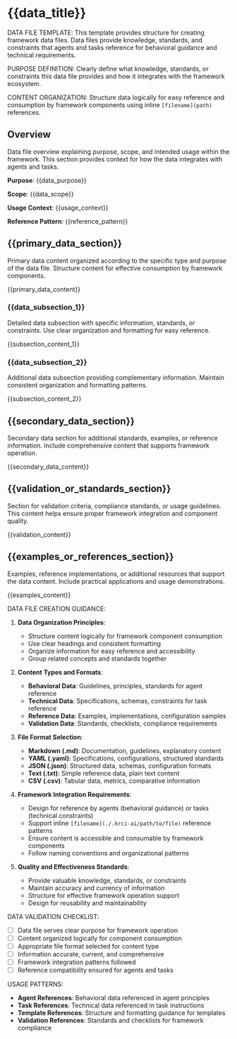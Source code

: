 # {{data_title}}

<instructions>
DATA FILE TEMPLATE: This template provides structure for creating framework data files. Data files provide knowledge, standards, and constraints that agents and tasks reference for behavioral guidance and technical requirements.

PURPOSE DEFINITION: Clearly define what knowledge, standards, or constraints this data file provides and how it integrates with the framework ecosystem.

CONTENT ORGANIZATION: Structure data logically for easy reference and consumption by framework components using inline `[filename](path)` references.
</instructions>

## Overview

<instructions>
Data file overview explaining purpose, scope, and intended usage within the framework. This section provides context for how the data integrates with agents and tasks.
</instructions>

**Purpose**: {{data_purpose}}

**Scope**: {{data_scope}}

**Usage Context**: {{usage_context}}

**Reference Pattern**: {{reference_pattern}}

## {{primary_data_section}}

<instructions>
Primary data content organized according to the specific type and purpose of the data file. Structure content for effective consumption by framework components.
</instructions>

{{primary_data_content}}

### {{data_subsection_1}}

<instructions>
Detailed data subsection with specific information, standards, or constraints. Use clear organization and formatting for easy reference.
</instructions>

{{subsection_content_1}}

### {{data_subsection_2}}

<instructions>
Additional data subsection providing complementary information. Maintain consistent organization and formatting patterns.
</instructions>

{{subsection_content_2}}

## {{secondary_data_section}}

<instructions>
Secondary data section for additional standards, examples, or reference information. Include comprehensive content that supports framework operation.
</instructions>

{{secondary_data_content}}

## {{validation_or_standards_section}}

<instructions>
Section for validation criteria, compliance standards, or usage guidelines. This content helps ensure proper framework integration and component quality.
</instructions>

{{validation_content}}

## {{examples_or_references_section}}

<instructions>
Examples, reference implementations, or additional resources that support the data content. Include practical applications and usage demonstrations.
</instructions>

{{examples_content}}

<instructions>
DATA FILE CREATION GUIDANCE:

1. **Data Organization Principles**:
   - Structure content logically for framework component consumption
   - Use clear headings and consistent formatting
   - Organize information for easy reference and accessibility
   - Group related concepts and standards together

2. **Content Types and Formats**:
   - **Behavioral Data**: Guidelines, principles, standards for agent reference
   - **Technical Data**: Specifications, schemas, constraints for task reference
   - **Reference Data**: Examples, implementations, configuration samples
   - **Validation Data**: Standards, checklists, compliance requirements

3. **File Format Selection**:
   - **Markdown (.md)**: Documentation, guidelines, explanatory content
   - **YAML (.yaml)**: Specifications, configurations, structured standards
   - **JSON (.json)**: Structured data, schemas, configuration formats
   - **Text (.txt)**: Simple reference data, plain text content
   - **CSV (.csv)**: Tabular data, metrics, comparative information

4. **Framework Integration Requirements**:
   - Design for reference by agents (behavioral guidance) or tasks (technical constraints)
   - Support inline `[filename](./.krci-ai/path/to/file)` reference patterns
   - Ensure content is accessible and consumable by framework components
   - Follow naming conventions and organizational patterns

5. **Quality and Effectiveness Standards**:
   - Provide valuable knowledge, standards, or constraints
   - Maintain accuracy and currency of information
   - Structure for effective framework operation support
   - Design for reusability and maintainability

DATA VALIDATION CHECKLIST:
- [ ] Data file serves clear purpose for framework operation
- [ ] Content organized logically for component consumption
- [ ] Appropriate file format selected for content type
- [ ] Information accurate, current, and comprehensive
- [ ] Framework integration patterns followed
- [ ] Reference compatibility ensured for agents and tasks

USAGE PATTERNS:
- **Agent References**: Behavioral data referenced in agent principles
- **Task References**: Technical data referenced in task instructions
- **Template References**: Structure and formatting guidance for templates
- **Validation References**: Standards and checklists for framework compliance
</instructions>
